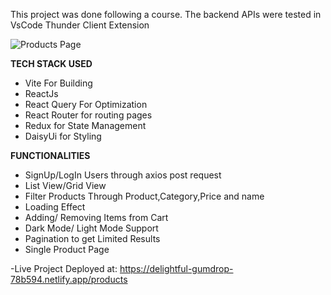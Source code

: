 This project was done following a course. The backend APIs were tested in VsCode Thunder Client Extension

![Products Page](https://drive.google.com/uc?export=view&id=1bBrvKmlZJ-1tdg3pog8MHvXKnfF4B3yAFuCrWTlDefG)

 
**TECH STACK USED**
- Vite For Building 
- ReactJs
- React Query For Optimization
- React Router for routing pages
- Redux for State Management
- DaisyUi for Styling

**FUNCTIONALITIES**
- SignUp/LogIn Users through axios post request
- List View/Grid View
- Filter Products Through Product,Category,Price and name
- Loading Effect
- Adding/ Removing Items from Cart
- Dark Mode/ Light Mode Support
- Pagination to get Limited Results
- Single Product Page

-Live Project Deployed at: https://delightful-gumdrop-78b594.netlify.app/products

